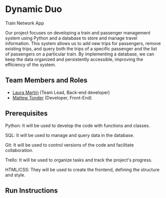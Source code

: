 # Dynamic Duo

Train Network App

Our project focuses on developing a train and passenger management system using Python and a database to store and manage travel information. This system allows us to add new trips for passengers, remove existing trips, and query both the trips of a specific passenger and the list of passengers on a particular train. By implementing a database, we can keep the data organized and persistently accessible, improving the efficiency of the system.

## Team Members and Roles

* [Laura Martin](https://github.com/lauuramarttin/CIS350-HW2-Martin.git) (Team Lead, Back-end developer)
* [Mattew Tonder](https://github.com/mattonder/mattonder-CIS350-HW2-Tonder.git) (Developer, Front-End) 

## Prerequisites

Python: It will be used to develop the code with functions and classes.

SQL: It will be used to manage and query data in the database.

Git: It will be used to control versions of the code and facilitate collaboration.

Trello: It will be used to organize tasks and track the project's progress.

HTML/CSS: They will be used to create the frontend, defining the structure and style.

## Run Instructions
